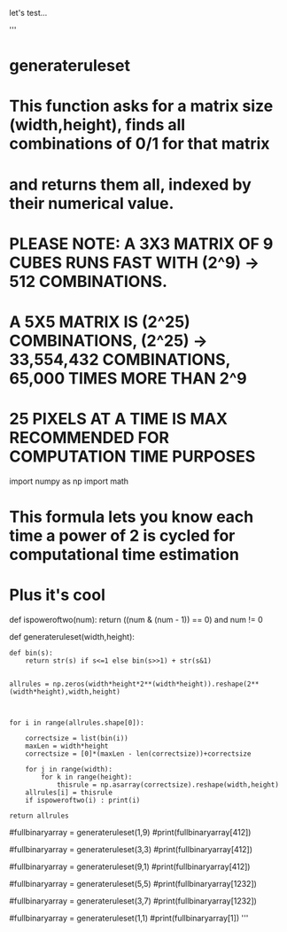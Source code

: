let's test...

'''
# generateruleset

#  This function asks for a matrix size (width,height), finds all combinations of 0/1 for that matrix 
#   and returns them all, indexed by their numerical value.


# PLEASE NOTE: A 3X3 MATRIX OF 9 CUBES RUNS FAST WITH (2^9) -> 512 COMBINATIONS. 
# A 5X5 MATRIX IS (2^25) COMBINATIONS, (2^25) -> 33,554,432 COMBINATIONS, 65,000 TIMES MORE THAN 2^9
# 25 PIXELS AT A TIME IS MAX RECOMMENDED FOR COMPUTATION TIME PURPOSES



import numpy as np
import math


# This formula lets you know each time a power of 2 is cycled for computational time estimation
# Plus it's cool

def ispoweroftwo(num):
    return ((num & (num - 1)) == 0) and num != 0


def generateruleset(width,height):
   
    
    def bin(s):
        return str(s) if s<=1 else bin(s>>1) + str(s&1)
 

    allrules = np.zeros(width*height*2**(width*height)).reshape(2**(width*height),width,height)
 
   

    for i in range(allrules.shape[0]):

        correctsize = list(bin(i)) 
        maxLen = width*height
        correctsize = [0]*(maxLen - len(correctsize))+correctsize       
                       
        for j in range(width):
            for k in range(height):
                thisrule = np.asarray(correctsize).reshape(width,height)
        allrules[i] = thisrule
        if ispoweroftwo(i) : print(i)
                
    return allrules



#fullbinaryarray = generateruleset(1,9)
#print(fullbinaryarray[412])

#fullbinaryarray = generateruleset(3,3)
#print(fullbinaryarray[412])

#fullbinaryarray = generateruleset(9,1)
#print(fullbinaryarray[412])

#fullbinaryarray = generateruleset(5,5)
#print(fullbinaryarray[1232])

#fullbinaryarray = generateruleset(3,7)
#print(fullbinaryarray[1232])

#fullbinaryarray = generateruleset(1,1)
#print(fullbinaryarray[1])
'''
